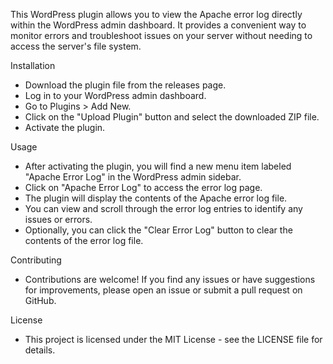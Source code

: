 This WordPress plugin allows you to view the Apache error log directly within the WordPress admin dashboard. It provides a convenient way to monitor errors and troubleshoot issues on your server without needing to access the server's file system.

Installation

- Download the plugin file from the releases page.
- Log in to your WordPress admin dashboard.
- Go to Plugins > Add New.
- Click on the "Upload Plugin" button and select the downloaded ZIP file.
- Activate the plugin.

Usage

- After activating the plugin, you will find a new menu item labeled "Apache Error Log" in the WordPress admin sidebar.
- Click on "Apache Error Log" to access the error log page.
- The plugin will display the contents of the Apache error log file.
- You can view and scroll through the error log entries to identify any issues or errors.
- Optionally, you can click the "Clear Error Log" button to clear the contents of the error log file.

Contributing

- Contributions are welcome! If you find any issues or have suggestions for improvements, please open an issue or submit a pull request on GitHub.

License

- This project is licensed under the MIT License - see the LICENSE file for details.
